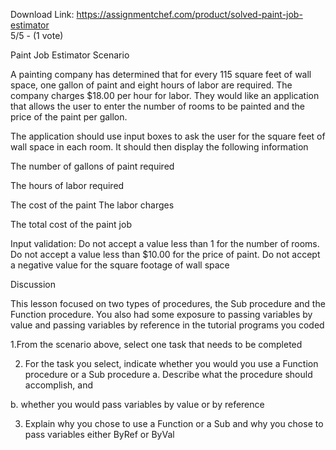 Download Link: https://assignmentchef.com/product/solved-paint-job-estimator
<br>
5/5 - (1 vote)

Paint Job Estimator Scenario



A painting company has determined that for every 115 square feet of wall space, one gallon of paint and eight hours of labor are required. The company charges $18.00 per hour for labor. They would like an application that allows the user to enter the number of rooms to be painted and the price of the paint per gallon.

The application should use input boxes to ask the user for the square feet of wall space in each room. It should then display the following information

The number of gallons of paint required

The hours of labor required

The cost of the paint The labor charges

The total cost of the paint job

Input validation: Do not accept a value less than 1 for the number of rooms. Do not accept a value less than $10.00 for the price of paint. Do not accept a negative value for the square footage of wall space

Discussion

This lesson focused on two types of procedures, the Sub procedure and the Function procedure. You also had some exposure to passing variables by value and passing variables by reference in the tutorial programs you coded

1.From the scenario above, select one task that needs to be completed

2. For the task you select, indicate whether you would you use a Function procedure or a Sub procedure a. Describe what the procedure should accomplish, and

b. whether you would pass variables by value or by reference

3. Explain why you chose to use a Function or a Sub and why you chose to pass variables either ByRef or ByVal